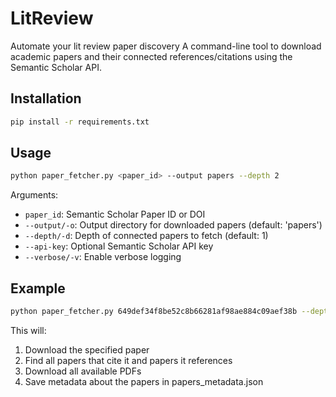 # LitReview

Automate your lit review paper discovery
A command-line tool to download academic papers and their connected references/citations using the Semantic Scholar API.

## Installation

```bash
pip install -r requirements.txt
```

## Usage

```bash
python paper_fetcher.py <paper_id> --output papers --depth 2
```

Arguments:
- `paper_id`: Semantic Scholar Paper ID or DOI
- `--output/-o`: Output directory for downloaded papers (default: 'papers')
- `--depth/-d`: Depth of connected papers to fetch (default: 1)
- `--api-key`: Optional Semantic Scholar API key
- `--verbose/-v`: Enable verbose logging

## Example

```bash
python paper_fetcher.py 649def34f8be52c8b66281af98ae884c09aef38b --depth 2
```

This will:
1. Download the specified paper
2. Find all papers that cite it and papers it references
3. Download all available PDFs
4. Save metadata about the papers in papers_metadata.json
